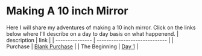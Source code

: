 # Making A 10 inch Mirror

Here I will share my adventures of making a 10 inch mirror. Click on the links below where I'll describe on a day to day basis on what happenend.
| description     | link                          |
| --------------- | ----------------------------- |
| Purchase        | [Blank Purchase](purchase.md) |
| The Beginning   | [Day 1](./day1/)     |